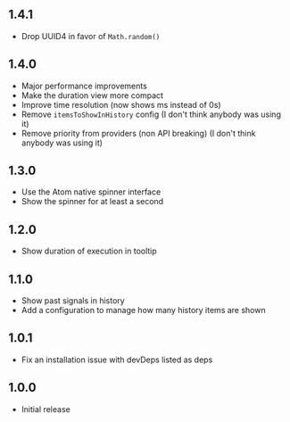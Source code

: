 ## 1.4.1

- Drop UUID4 in favor of `Math.random()`

## 1.4.0

- Major performance improvements
- Make the duration view more compact
- Improve time resolution (now shows ms instead of 0s)
- Remove `itemsToShowInHistory` config (I don't think anybody was using it)
- Remove priority from providers (non API breaking) (I don't think anybody was using it)

## 1.3.0

- Use the Atom native spinner interface
- Show the spinner for at least a second

## 1.2.0

- Show duration of execution in tooltip

## 1.1.0

- Show past signals in history
- Add a configuration to manage how many history items are shown

## 1.0.1

- Fix an installation issue with devDeps listed as deps

## 1.0.0

- Initial release
